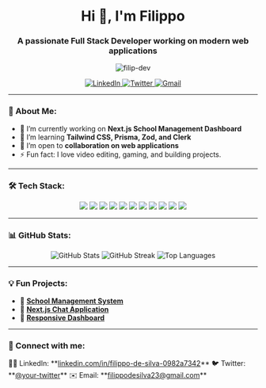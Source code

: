 <!-- Header -->
<h1 align="center">Hi 👋, I'm Filippo</h1>
<h3 align="center">A passionate Full Stack Developer working on modern web applications</h3>

<!-- Profile views counter -->
<p align="center"> <img src="https://komarev.com/ghpvc/?username=filip-dev&label=Profile%20views&color=0e75b6&style=flat" alt="filip-dev" /> </p>

<!-- Social Media Links -->
<p align="center">
  <a href="https://www.linkedin.com/in/filippo-de-silva-0982a7342" target="_blank">
    <img src="https://img.shields.io/badge/-LinkedIn-%230077B5?style=for-the-badge&logo=linkedin&logoColor=white" alt="LinkedIn"/>
  </a>
  <a href="https://twitter.com/your-twitter" target="_blank">
    <img src="https://img.shields.io/badge/-Twitter-%231DA1F2?style=for-the-badge&logo=twitter&logoColor=white" alt="Twitter"/>
  </a>
 <a href="mailto:filippodesilva23@gmail.com?subject=Let's Connect&body=Hi Filippo," target="_blank">
  <img src="https://img.shields.io/badge/-Gmail-%23D14836?style=for-the-badge&logo=gmail&logoColor=white" alt="Gmail"/>
</a>
</p>

---

### 🚀 About Me:
- 🔭 I’m currently working on **Next.js School Management Dashboard**  
- 🌱 I’m learning **Tailwind CSS, Prisma, Zod, and Clerk**  
- 👯 I’m open to **collaboration on web applications**  
- ⚡ Fun fact: I love video editing, gaming, and building projects.  

---

### 🛠️ Tech Stack:
<p align="center">
  <!-- Languages -->
  <img src="https://img.shields.io/badge/-TypeScript-%23007ACC?style=for-the-badge&logo=typescript&logoColor=white" />
  <img src="https://img.shields.io/badge/-JavaScript-%23F7DF1E?style=for-the-badge&logo=javascript&logoColor=black" />
  <img src="https://img.shields.io/badge/-Python-%2314354C?style=for-the-badge&logo=python&logoColor=white" />
  <!-- Frontend -->
  <img src="https://img.shields.io/badge/-Next.js-%23000000?style=for-the-badge&logo=next.js&logoColor=white" />
  <img src="https://img.shields.io/badge/-React-%2320232a?style=for-the-badge&logo=react&logoColor=%2361DAFB" />
  <img src="https://img.shields.io/badge/-Tailwind_CSS-%2338B2AC?style=for-the-badge&logo=tailwind-css&logoColor=white" />
  <!-- Backend -->
  <img src="https://img.shields.io/badge/-Node.js-%23339933?style=for-the-badge&logo=node.js&logoColor=white" />
  <img src="https://img.shields.io/badge/-MongoDB-%2347A248?style=for-the-badge&logo=mongodb&logoColor=white" />
  <img src="https://img.shields.io/badge/-Prisma-%232D3748?style=for-the-badge&logo=prisma&logoColor=white" />
  <!-- Tools -->
  <img src="https://img.shields.io/badge/-VS_Code-%23007ACC?style=for-the-badge&logo=visual-studio-code&logoColor=white" />
  <img src="https://img.shields.io/badge/-Git-%23F05033?style=for-the-badge&logo=git&logoColor=white" />
</p>

---

### 📊 GitHub Stats:
<p align="center">
  <img src="https://github-readme-stats.vercel.app/api?username=filip-dev&show_icons=true&theme=tokyonight" alt="GitHub Stats" />
  <img src="https://github-readme-streak-stats.herokuapp.com/?user=filip-dev&theme=tokyonight" alt="GitHub Streak" />
  <img src="https://github-readme-stats.vercel.app/api/top-langs/?username=filip-dev&layout=compact&theme=tokyonight" alt="Top Languages" />
</p>

---

### 💡 Fun Projects:
- 📝 **[School Management System](https://github.com/FilippoDeSilva/class-unity-fullstack-sms)**  
- 🚀 **[Next.js Chat Application](https://github.com/your-repo-url)**  
- 🎨 **[Responsive Dashboard](https://github.com/your-repo-url)**  

---

### 🔗 Connect with me:
<p>
  🧑‍💻 LinkedIn: **<a href="https://www.linkedin.com/in/filippo-de-silva-0982a7342" target="_blank">linkedin.com/in/filippo-de-silva-0982a7342</a>**
  🐦 Twitter: **<a href="https://twitter.com/your-twitter" target="_blank">@your-twitter</a>**
  ✉️ Email: **<a href="mailto:filippodesilva23@gmail.com">filippodesilva23@gmail.com</a>**
</p>

